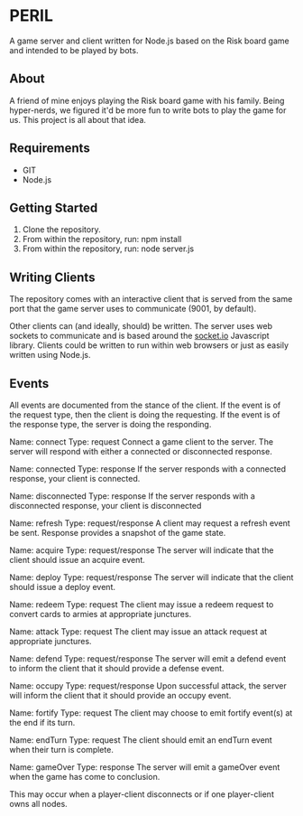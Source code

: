 PERIL
=====

A game server and client written for Node.js based on the Risk board game and intended to be played by bots.



About
-----

A friend of mine enjoys playing the Risk board game with his family.  Being hyper-nerds, we figured it'd be more fun to write bots to play the game for us.  This project is all about that idea.



Requirements
------------

- GIT
- Node.js



Getting Started
---------------

1. Clone the repository.
2. From within the repository, run: npm install
3. From within the repository, run: node server.js



Writing Clients
---------------

The repository comes with an interactive client that is served from the same port that the game server uses to communicate (9001, by default).

Other clients can (and ideally, should) be written.  The server uses web sockets to communicate and is based around the [socket.io](http://socket.io) Javascript library.  Clients could be written to run within web browsers or just as easily written using Node.js.



Events
------

All events are documented from the stance of the client.  If the event is of the request type, then the client is doing the requesting.  If the event is of the response type, the server is doing the responding.


Name: connect
Type: request
Connect a game client to the server.  The server will respond with either a connected or disconnected response.


Name: connected
Type: response
If the server responds with a connected response, your client is connected.


Name: disconnected
Type: response
If the server responds with a disconnected response, your client is disconnected


Name: refresh
Type: request/response
A client may request a refresh event be sent.  Response provides a snapshot of the game state.


Name: acquire
Type: request/response
The server will indicate that the client should issue an acquire event.


Name: deploy
Type: request/response
The server will indicate that the client should issue a deploy event.


Name: redeem
Type: request
The client may issue a redeem request to convert cards to armies at appropriate junctures.


Name: attack
Type: request
The client may issue an attack request at appropriate junctures.


Name: defend
Type: request/response
The server will emit a defend event to inform the client that it should provide a defense event.


Name: occupy
Type: request/response
Upon successful attack, the server will inform the client that it should provide an occupy event.


Name: fortify
Type: request
The client may choose to emit fortify event(s) at the end if its turn.


Name: endTurn
Type: request
The client should emit an endTurn event when their turn is complete.


Name: gameOver
Type: response
The server will emit a gameOver event when the game has come to conclusion.

This may occur when a player-client disconnects or if one player-client owns all nodes.
